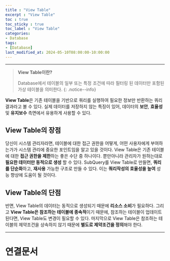 ```yaml
---
title : "View Table"
excerpt : "View Table"
toc : true
toc_sticky : true
toc_label : "View Table"
categories:
- Database
tags:
- [Database]
last_modified_at: 2024-05-10T08:00:00-10:00:00
---
```

  
---
  
> **View Table이란?**  
>
> Database에서 테이블의 일부 또는 특정 조건에 따라 필터링 된 데이터만 포함된 가상 테이블을 의미한다. 
{: .notice--info}  

 **View Table**은 기존 테이블을 기반으로 쿼리를 실행하여 필요한 정보만 반환하는 쿼리 결과라고 볼 수 있다. 실제 데이터를 저장하지 않는 특징이 있어, 데이터의 **보안**, **효율성** 및 **유지보수** 측면에서 유용하게 사용할 수 있다.
  
## View Table의 장점
 당신이 시스템 관리자라면, 테이블에 대한 접근 권한을 어떻게, 어떤 사용자에게 부여하는가가 시스템 관리에 중요한 포인트임을 알고 있을 것이다. View Table은 기존 테이블에 대한 **접근 권한을 제한**하는 좋은 수단 중 하나이다. 뿐만아니라 관리자가 원하는대로 **필요한 데이터만 동적으로 생성** 할 수 있다. SubQuery를 View Table로 만들면, **쿼리를 단순화**하고, **재사용** 가능한 구조로 만들 수 있다. 이는 **쿼리작성의 효율성을 높여** 성능 향상에 도움이 될 것이다.
  
## View Table의 단점
 반면, View Table의 데이터는 동적으로 생성되기 때문에 **리소스 소비**가 필요하다. 그리고 **View Table은 참조하는 테이블에 종속적**이기 때문에, 참조하는 테이블이 업데이트 된다면, View Table도 변경이 필요할 수 있다. 마지막으로 View Table은 참조하는 테이블의 제약조건을 상속하지 않기 때문에 **별도로 제약조건을 정의**해야 한다.
  
---
  
# 연결문서
